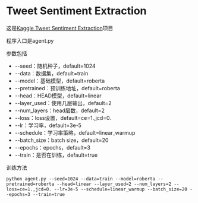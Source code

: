 # Tweet Sentiment Extraction

这是[Kaggle Tweet Sentiment Extraction](https://www.kaggle.com/c/tweet-sentiment-extraction)项目

程序入口是agent.py

参数包括

- --seed：随机种子，default=1024
- --data：数据集，default=train
- --model：基础模型，default=roberta
- --pretrained：预训练地址，default=roberta
- --head：HEAD模型，default=linear
- --layer_used：使用几层输出，default=2
- --num_layers：head层数，default=2
- --loss：loss设置，default=ce=1.,jcd=0.
- --lr：学习率，default=3e-5
- --schedule：学习率策略，default=linear_warmup
- --batch_size：batch size，default=20
- --epochs：epochs，default=3
- --train：是否在训练，default=true

训练方法


```
python agent.py --seed=1024 --data=train --model=roberta --pretrained=roberta --head=linear --layer_used=2 --num_layers=2 --loss=ce=1.,jcd=0. --lr=3e-5 --schedule=linear_warmup --batch_size=20 --epochs=3 --train=true
```

